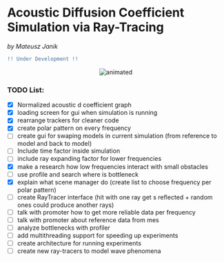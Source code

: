 # **Acoustic Diffusion Coefficient Simulation via Ray-Tracing**
*by Mateusz Janik*


```diff
!! Under Development !!
```
<p align="center">
<img src="githubContent/demo.gif" alt="animated" />
</p>


### TODO List:
- [x] Normalized acoustic d coefficient graph
- [x] loading  screen for gui when simulation is running
- [x] rearrange trackers for cleaner code
- [x] create polar pattern on every frequency
- [ ] create gui for swaping models in current simulation (from reference to model and back to model)
- [ ] Include time factor inside simulation
- [ ] include ray expanding factor for lower frequencies
- [x] make a research how low frequencies interact with small obstacles
- [ ] use profile and search where is bottleneck
- [x] explain what scene manager do
 (create list to choose frequency per polar pattern)
- [ ] create RayTracer interface (hit with one ray get s reflected + random ones
could produce another rays)
- [ ] talk with promoter how to get more reliable data per frequency
- [ ] talk with promoter about reference data from mes
- [ ] analyze bottlenecks with profiler
- [ ] add multithreading support for speeding up experiments
- [ ] create architecture for running experiments
- [ ] create new ray-tracers to model wave phenomena